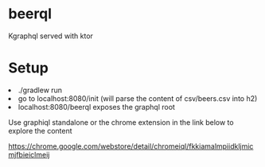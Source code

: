 # beerql
Kgraphql served with ktor

# Setup
<li> ./gradlew run
<li> go to localhost:8080/init (will parse the content of csv/beers.csv into h2)
<li> localhost:8080/beerql exposes the graphql root

Use graphiql standalone or the chrome extension in the link below to explore the content 

https://chrome.google.com/webstore/detail/chromeiql/fkkiamalmpiidkljmicmjfbieiclmeij

 
